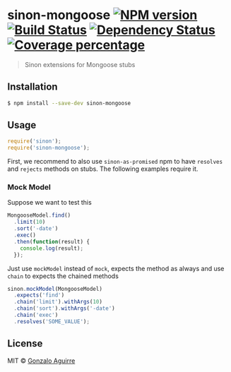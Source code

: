 # sinon-mongoose [![NPM version][npm-image]][npm-url] [![Build Status][travis-image]][travis-url] [![Dependency Status][daviddm-image]][daviddm-url] [![Coverage percentage][coveralls-image]][coveralls-url]
> Sinon extensions for Mongoose stubs

## Installation

```sh
$ npm install --save-dev sinon-mongoose
```

## Usage

```js
require('sinon');
require('sinon-mongoose');
```

First, we recommend to also use `sinon-as-promised` npm to have `resolves` and `rejects` methods on stubs.
The following examples require it.

### Mock Model

Suppose we want to test this

```js
MongooseModel.find()
  .limit(10)
  .sort('-date')
  .exec()
  .then(function(result) {
    console.log(result);
  });
```
Just use `mockModel` instead of `mock`, expects the method as always and use `chain` to expects the chained methods

```js
sinon.mockModel(MongooseModel)
  .expects('find')
  .chain('limit').withArgs(10)
  .chain('sort').withArgs('-date')
  .chain('exec')
  .resolves('SOME_VALUE');
```

## License

MIT © [Gonzalo Aguirre]()


[npm-image]: https://badge.fury.io/js/sinon-mongoose.svg
[npm-url]: https://npmjs.org/package/sinon-mongoose
[travis-image]: https://travis-ci.org/gaguirre/sinon-mongoose.svg?branch=master
[travis-url]: https://travis-ci.org/gaguirre/sinon-mongoose
[daviddm-image]: https://david-dm.org/gaguirre/sinon-mongoose.svg?theme=shields.io
[daviddm-url]: https://david-dm.org/gaguirre/sinon-mongoose
[coveralls-image]: https://coveralls.io/repos/gaguirre/sinon-mongoose/badge.svg
[coveralls-url]: https://coveralls.io/r/gaguirre/sinon-mongoose
